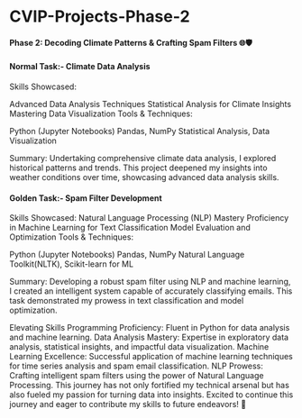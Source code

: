 # CVIP-Projects-Phase-2
#### Phase 2: Decoding Climate Patterns & Crafting Spam Filters 🌐🛡️
#### Normal Task:- Climate Data Analysis
Skills Showcased:

Advanced Data Analysis Techniques
Statistical Analysis for Climate Insights
Mastering Data Visualization
Tools & Techniques:

Python (Jupyter Notebooks)
Pandas, NumPy
Statistical Analysis, Data Visualization

Summary: Undertaking comprehensive climate data analysis, I explored historical patterns and trends. This project deepened my insights into weather conditions over time, showcasing advanced data analysis skills.

#### Golden Task:- Spam Filter Development
Skills Showcased:
Natural Language Processing (NLP) Mastery
Proficiency in Machine Learning for Text Classification
Model Evaluation and Optimization
Tools & Techniques:

Python (Jupyter Notebooks)
Pandas, NumPy
Natural Language Toolkit(NLTK), Scikit-learn for ML

Summary: Developing a robust spam filter using NLP and machine learning, I created an intelligent system capable of accurately classifying emails. This task demonstrated my prowess in text classification and model optimization.

Elevating Skills
Programming Proficiency: Fluent in Python for data analysis and machine learning.
Data Analysis Mastery: Expertise in exploratory data analysis, statistical insights, and impactful data visualization.
Machine Learning Excellence: Successful application of machine learning techniques for time series analysis and spam email classification.
NLP Prowess: Crafting intelligent spam filters using the power of Natural Language Processing.
This journey has not only fortified my technical arsenal but has also fueled my passion for turning data into insights. Excited to continue this journey and eager to contribute my skills to future endeavors! 🌟
